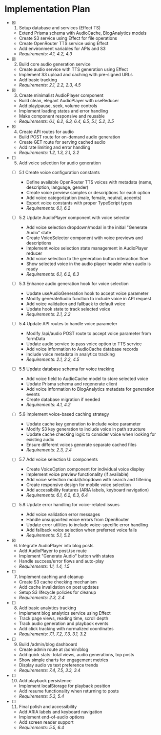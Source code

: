 # Implementation Plan

- [x] 1. Setup database and services (Effect TS)

  - Extend Prisma schema with AudioCache, BlogAnalytics models
  - Create S3 service using Effect for file operations
  - Create OpenRouter TTS service using Effect
  - Add environment variables for APIs and S3
  - _Requirements: 4.1, 4.2, 4.3_

- [x] 2. Build core audio generation service

  - Create audio service with TTS generation using Effect
  - Implement S3 upload and caching with pre-signed URLs
  - Add basic tracking
  - _Requirements: 2.1, 2.2, 2.3, 4.5_

- [x] 3. Create minimalist AudioPlayer component

  - Build clean, elegant AudioPlayer with useReducer
  - Add play/pause, seek, volume controls
  - Implement loading states and error handling
  - Make component responsive and reusable
  - _Requirements: 6.1, 6.2, 6.3, 6.4, 6.5, 5.1, 5.2, 2.5_

- [x] 4. Create API routes for audio

  - Build POST route for on-demand audio generation
  - Create GET route for serving cached audio
  - Add rate limiting and error handling
  - _Requirements: 1.2, 1.3, 2.1, 2.2_

- [ ] 5. Add voice selection for audio generation

  - [ ] 5.1 Create voice configuration constants

    - Define available OpenRouter TTS voices with metadata (name, description, language, gender)
    - Create voice preview samples or descriptions for each option
    - Add voice categorization (male, female, neutral, accents)
    - Export voice constants with proper TypeScript types
    - _Requirements: 6.1, 6.2_

  - [ ] 5.2 Update AudioPlayer component with voice selector

    - Add voice selection dropdown/modal in the initial "Generate Audio" state
    - Create VoiceSelector component with voice previews and descriptions
    - Implement voice selection state management in AudioPlayer reducer
    - Add voice selection to the generation button interaction flow
    - Show selected voice in the audio player header when audio is ready
    - _Requirements: 6.1, 6.2, 6.3_

  - [ ] 5.3 Enhance audio generation hook for voice selection

    - Update useAudioGeneration hook to accept voice parameter
    - Modify generateAudio function to include voice in API request
    - Add voice validation and fallback to default voice
    - Update hook state to track selected voice
    - _Requirements: 2.1, 2.2_

  - [ ] 5.4 Update API routes to handle voice parameter

    - Modify /api/audio POST route to accept voice parameter from formData
    - Update audio service to pass voice option to TTS service
    - Add voice information to AudioCache database records
    - Include voice metadata in analytics tracking
    - _Requirements: 2.1, 2.2, 4.5_

  - [ ] 5.5 Update database schema for voice tracking

    - Add voice field to AudioCache model to store selected voice
    - Update Prisma schema and regenerate client
    - Add voice information to BlogAnalytics metadata for generation events
    - Create database migration if needed
    - _Requirements: 4.1, 4.2_

  - [ ] 5.6 Implement voice-based caching strategy

    - Update cache key generation to include voice parameter
    - Modify S3 key generation to include voice in path structure
    - Update cache checking logic to consider voice when looking for existing audio
    - Ensure different voices generate separate cached files
    - _Requirements: 2.3, 2.4_

  - [ ] 5.7 Add voice selection UI components

    - Create VoiceOption component for individual voice display
    - Implement voice preview functionality (if available)
    - Add voice selection modal/dropdown with search and filtering
    - Create responsive design for mobile voice selection
    - Add accessibility features (ARIA labels, keyboard navigation)
    - _Requirements: 6.1, 6.2, 6.3, 6.4_

  - [ ] 5.8 Update error handling for voice-related issues
    - Add voice validation error messages
    - Handle unsupported voice errors from OpenRouter
    - Update error utilities to include voice-specific error handling
    - Add fallback voice selection when preferred voice fails
    - _Requirements: 5.1, 5.2_

- [x] 6. Integrate AudioPlayer into blog posts

  - Add AudioPlayer to post.tsx route
  - Implement "Generate Audio" button with states
  - Handle success/error flows and auto-play
  - _Requirements: 1.1, 1.4, 1.5_

- [ ] 7. Implement caching and cleanup

  - Create S3 cache checking mechanism
  - Add cache invalidation on post updates
  - Setup S3 lifecycle policies for cleanup
  - _Requirements: 2.3, 2.4_

- [ ] 8. Add basic analytics tracking

  - Implement blog analytics service using Effect
  - Track page views, reading time, scroll depth
  - Track audio generation and playback events
  - Add click tracking with normalized coordinates
  - _Requirements: 7.1, 7.2, 7.3, 3.1, 3.2_

- [ ] 9. Build /admin/blog dashboard

  - Create admin route at /admin/blog
  - Add quick stats: total views, audio generations, top posts
  - Show simple charts for engagement metrics
  - Display audio vs text preference trends
  - _Requirements: 7.4, 7.5, 3.3, 3.4_

- [ ] 10. Add playback persistence

  - Implement localStorage for playback position
  - Add resume functionality when returning to posts
  - _Requirements: 5.3, 5.4_

- [ ] 11. Final polish and accessibility
  - Add ARIA labels and keyboard navigation
  - Implement end-of-audio options
  - Add screen reader support
  - _Requirements: 5.5, 6.4_
